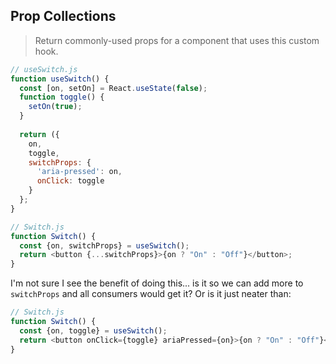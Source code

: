 ## Prop Collections

> Return commonly-used props for a component that uses this custom hook.

```javascript
// useSwitch.js
function useSwitch() {
  const [on, setOn] = React.useState(false);
  function toggle() {
    setOn(true);
  }
      
  return ({
    on,
    toggle,
    switchProps: {
      'aria-pressed': on,
      onClick: toggle
    }
  };
}
```
```javascript
// Switch.js
function Switch() {
  const {on, switchProps} = useSwitch();
  return <button {...switchProps}>{on ? "On" : "Off"}</button>;
}
```

I'm not sure I see the benefit of doing this... is it so we can add more to `switchProps` and all consumers would get it?  Or is it just neater than:

```javascript
// Switch.js
function Switch() {
  const {on, toggle} = useSwitch();
  return <button onClick={toggle} ariaPressed={on}>{on ? "On" : "Off"}</button>;
}
```

